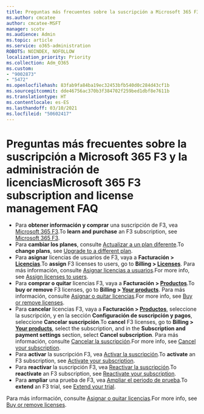 ```yaml
---
title: Preguntas más frecuentes sobre la suscripción a Microsoft 365 F3 y la administración de licencias
ms.author: cmcatee
author: cmcatee-MSFT
manager: scotv
ms.audience: Admin
ms.topic: article
ms.service: o365-administration
ROBOTS: NOINDEX, NOFOLLOW
localization_priority: Priority
ms.collection: Adm_O365
ms.custom:
- "9002873"
- "5472"
ms.openlocfilehash: 83fab9fa84ba19ec32453bfb540d0c284d43cf1b
ms.sourcegitcommit: dde46756ac370b3f384702f259bed1dbf8e7611b
ms.translationtype: HT
ms.contentlocale: es-ES
ms.lasthandoff: 03/10/2021
ms.locfileid: "50602417"
---
```

# <a name="microsoft-365-f3-subscription-and-license-management-faq"></a><span data-ttu-id="6562e-102">Preguntas más frecuentes sobre la suscripción a Microsoft 365 F3 y la administración de licencias</span><span class="sxs-lookup"><span data-stu-id="6562e-102">Microsoft 365 F3 subscription and license management FAQ</span></span>

- <span data-ttu-id="6562e-103">Para **obtener información y comprar** una suscripción de F3, vea [Microsoft 365 F3](https://www.microsoft.com/microsoft-365/microsoft-365-enterprise-f3?activetab=pivot%3aoverviewtab).</span><span class="sxs-lookup"><span data-stu-id="6562e-103">To **learn and purchase** an F3 subscription, see [Microsoft 365 F3](https://www.microsoft.com/microsoft-365/microsoft-365-enterprise-f3?activetab=pivot%3aoverviewtab).</span></span>
- <span data-ttu-id="6562e-104">Para **cambiar los planes**, consulte [Actualizar a un plan diferente](https://docs.microsoft.com/microsoft-365/commerce/subscriptions/upgrade-to-different-plan).</span><span class="sxs-lookup"><span data-stu-id="6562e-104">To **change plans**, see [Upgrade to a different plan](https://docs.microsoft.com/microsoft-365/commerce/subscriptions/upgrade-to-different-plan).</span></span>
- <span data-ttu-id="6562e-105">Para **asignar** licencias de usuarios de F3, vaya a **Facturación > [Licencias](https://go.microsoft.com/fwlink/p/?linkid=842264)**.</span><span class="sxs-lookup"><span data-stu-id="6562e-105">To **assign** F3 licenses to users, go to **Billing > [Licenses](https://go.microsoft.com/fwlink/p/?linkid=842264)**.</span></span> <span data-ttu-id="6562e-106">Para más información, consulte [Asignar licencias a usuarios](https://docs.microsoft.com/microsoft-365/admin/manage/assign-licenses-to-users).</span><span class="sxs-lookup"><span data-stu-id="6562e-106">For more info, see [Assign licenses to users](https://docs.microsoft.com/microsoft-365/admin/manage/assign-licenses-to-users).</span></span>
- <span data-ttu-id="6562e-107">Para **comprar o quitar** licencias F3, vaya a **Facturación > [Productos](https://go.microsoft.com/fwlink/p/?linkid=842054)**.</span><span class="sxs-lookup"><span data-stu-id="6562e-107">To **buy or remove** F3 licenses, go to **Billing > [Your products](https://go.microsoft.com/fwlink/p/?linkid=842054)**.</span></span> <span data-ttu-id="6562e-108">Para más información, consulte [Asignar o quitar licencias](https://docs.microsoft.com/microsoft-365/commerce/licenses/buy-licenses#buy-or-remove-licenses-for-your-business-subscription).</span><span class="sxs-lookup"><span data-stu-id="6562e-108">For more info, see [Buy or remove licenses](https://docs.microsoft.com/microsoft-365/commerce/licenses/buy-licenses#buy-or-remove-licenses-for-your-business-subscription).</span></span>
- <span data-ttu-id="6562e-109">Para **cancelar** licencias F3, vaya a **Facturación > [Productos](https://go.microsoft.com/fwlink/p/?linkid=842054)**, seleccione la suscripción, y en la sección **Configuración de suscripción y pagos**, seleccione **Cancelar suscripción**.</span><span class="sxs-lookup"><span data-stu-id="6562e-109">To **cancel** F3 licenses, go to  **Billing > [Your products](https://go.microsoft.com/fwlink/p/?linkid=842054)**, select the subscription, and in the **Subscription and payment settings** section, select **Cancel subscription**.</span></span> <span data-ttu-id="6562e-110">Para más información, consulte [Cancelar la suscripción](https://docs.microsoft.com/microsoft-365/commerce/subscriptions/cancel-your-subscription).</span><span class="sxs-lookup"><span data-stu-id="6562e-110">For more info, see [Cancel your subscription](https://docs.microsoft.com/microsoft-365/commerce/subscriptions/cancel-your-subscription).</span></span>
- <span data-ttu-id="6562e-111">Para **activar** la suscripción F3, vea [Activar la suscripción](https://docs.microsoft.com/alchemyinsights/activate-your-office-365-subscription).</span><span class="sxs-lookup"><span data-stu-id="6562e-111">To **activate** an F3 subscription, see [Activate your subscription](https://docs.microsoft.com/alchemyinsights/activate-your-office-365-subscription).</span></span>
- <span data-ttu-id="6562e-112">Para **reactivar** la suscripción F3, vea [Reactivar la suscripción](https://docs.microsoft.com/alchemyinsights/reactivate-your-subscription).</span><span class="sxs-lookup"><span data-stu-id="6562e-112">To **reactivate** an F3 subscription, see [Reactivate your subscription](https://docs.microsoft.com/alchemyinsights/reactivate-your-subscription).</span></span>
- <span data-ttu-id="6562e-113">Para **ampliar** una prueba de F3, vea [Ampliar el periodo de prueba](https://docs.microsoft.com/microsoft-365/commerce/extend-your-trial).</span><span class="sxs-lookup"><span data-stu-id="6562e-113">To **extend** an F3 trial, see [Extend your trial](https://docs.microsoft.com/microsoft-365/commerce/extend-your-trial).</span></span>

<span data-ttu-id="6562e-114">Para más información, consulte [Asignar o quitar licencias](https://docs.microsoft.com/microsoft-365/commerce/licenses/buy-licenses).</span><span class="sxs-lookup"><span data-stu-id="6562e-114">For more info, see [Buy or remove licenses](https://docs.microsoft.com/microsoft-365/commerce/licenses/buy-licenses).</span></span>